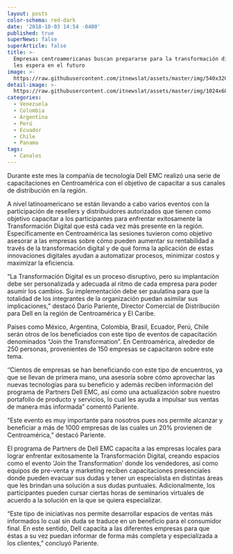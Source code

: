 ```yaml
---
layout: posts
color-schema: red-dark
date: '2018-10-03 14:54 -0400'
published: true
superNews: false
superArticle: false
title: >-
  Empresas centroamericanas buscan prepararse para la transformación digital que
  les espera en el futuro
image: >-
  https://raw.githubusercontent.com/itnewslat/assets/master/img/540x320/Capacitacion-dellemc-p.jpg
detail-image: >-
  https://raw.githubusercontent.com/itnewslat/assets/master/img/1024x680/Capacitacion-dellemc-g.jpg
categories:
  - Venezuela
  - Colombia
  - Argentina
  - Perú
  - Ecuador
  - Chile
  - Panama
tags:
  - Canales
---
```

Durante este mes la compañía de tecnología Dell EMC realizó una serie de capacitaciones en Centroamérica con el objetivo de capacitar a sus canales de distribución en la región.

A nivel latinoamericano se están llevando a cabo varios eventos con la participación de resellers y distribuidores autorizados que tienen como objetivo capacitar a los participantes para enfrentar exitosamente la Transformación Digital que está cada vez más presente en la región. Específicamente en Centroamérica las sesiones tuvieron como objetivo asesorar a las empresas sobre cómo pueden aumentar su rentabilidad a través de la transformación digital y de qué forma la aplicación de estas innovaciones digitales ayudan a automatizar procesos, minimizar costos y maximizar la eficiencia.

“La Transformación Digital es un proceso disruptivo, pero su implantación debe ser personalizada y adecuada al ritmo de cada empresa para poder asumir los cambios. Su implementación debe ser paulatina para que la totalidad de los integrantes de la organización puedan asimilar sus implicaciones,” destacó Darío Pariente, Director Comercial de Distribución para Dell en la región de Centroamérica y El Caribe.

Países como México, Argentina, Colombia, Brasil, Ecuador, Perú, Chile serán otros de los beneficiados con este tipo de eventos de capacitación denominados “Join the Transformation”. En Centroamérica, alrededor de 250 personas, provenientes de 150 empresas se capacitaron sobre este tema.

‘’Cientos de empresas se han beneficiando con este tipo de encuentros, ya que se llevan de primera mano, una asesoría sobre cómo aprovechar las nuevas tecnologías para su beneficio y además reciben información del programa de Partners Dell EMC, así como una actualización sobre nuestro portafolio de producto y servicios, lo cual les ayuda a impulsar sus ventas de manera más informada” comentó Pariente.

“Este evento es muy importante para nosotros pues nos permite alcanzar y beneficiar a más de 1000 empresas de las cuales un 20% provienen de Centroamérica,” destacó Pariente.

El programa de Partners de Dell EMC capacita a las empresas locales para lograr enfrentar exitosamente la Transformación Digital, creando espacios como el evento ‘Join the Transformation’ donde los vendedores, así como equipos de pre-venta y marketing reciben capacitaciones presenciales donde pueden evacuar sus dudas y tener un especialista en distintas áreas que les brindan una solución a sus dudas puntuales.  Adicionalmente, los participantes pueden cursar ciertas horas de seminarios virtuales de acuerdo a la solución en la que se quiera especializar. 

“Este tipo de iniciativas nos permite desarrollar espacios de ventas más informados lo cual sin duda se traduce en un beneficio para el consumidor final. En este sentido, Dell capacita a las diferentes empresas para que éstas a su vez puedan informar de forma más completa y especializada a los clientes,” concluyó Pariente.